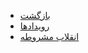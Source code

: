 <!-- events/_sidebar.md -->

- [بازگشت](/)
- [رویدادها](events/events.md "گاه‌شمار رویدادهای ایران")
- [انقلاب مشروطه](events/constitutionalRevolution.md "گاه‌شمار انقلاب مشروطه ایران")